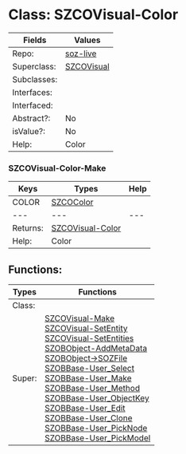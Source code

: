
# Class:	SZCOVisual-Color

| Fields | Values |
| --------- | --------- |
| Repo: | [soz-live](/repos/soz-live.html) |
| Superclass: | [SZCOVisual](SZCOVisual.html) |
| Subclasses: |  |
| Interfaces: |  |
| Interfaced: |  |
| Abstract?: | No |
| isValue?: | No |
| Help: | Color |

### SZCOVisual-Color-Make

| Keys | Types | Help |
| --------- | --------- | --------- |
| COLOR | [SZCOColor](SZCOColor.html) |  |
| --- | --- | --- |
| Returns: | [SZCOVisual-Color](SZCOVisual-Color.html) |
| Help: | Color |


## Functions:

| Types | Functions |
| --------- | --------- |
| Class: |  |
| Super: | [SZCOVisual-Make](SZCOVisual.html) <br> [SZCOVisual-SetEntity](SZCOVisual.html) <br> [SZCOVisual-SetEntities](SZCOVisual.html) <br> [SZOBObject-AddMetaData](SZOBObject.html) <br> [SZOBObject->SOZFile](SZOBObject.html) <br> [SZOBBase-User_Select](SZOBBase.html) <br> [SZOBBase-User_Make](SZOBBase.html) <br> [SZOBBase-User_Method](SZOBBase.html) <br> [SZOBBase-User_ObjectKey](SZOBBase.html) <br> [SZOBBase-User_Edit](SZOBBase.html) <br> [SZOBBase-User_Clone](SZOBBase.html) <br> [SZOBBase-User_PickNode](SZOBBase.html) <br> [SZOBBase-User_PickModel](SZOBBase.html) |


